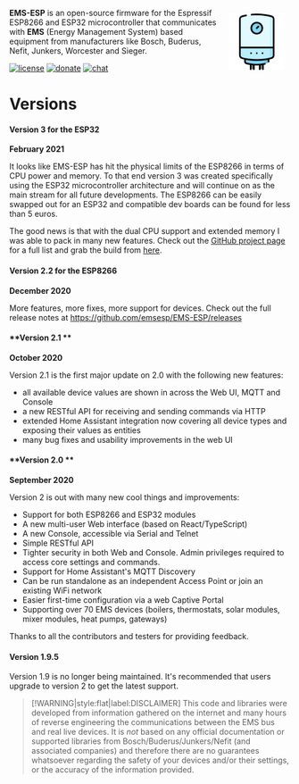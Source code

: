 <img style="margin: 10px 10px; float:right; width:20%" src="_media/logo/boiler.svg" alt="EMS-ESP Logo"></img>

**EMS-ESP** is an open-source firmware for the Espressif ESP8266 and ESP32 microcontroller that communicates with **EMS** (Energy Management System) based equipment from manufacturers like Bosch, Buderus, Nefit, Junkers, Worcester and Sieger.

[![license](https://img.shields.io/github/license/emsesp/EMS-ESP.svg)](LICENSE)
[![donate](https://img.shields.io/badge/donate-PayPal-blue.svg)](https://www.paypal.com/paypalme/prderbyshire/2)
[![chat](https://img.shields.io/discord/816637840644505620.svg?style=flat-square&color=blueviolet)](https://discord.gg/3J3GgnzpyT)

# Versions

<!-- tabs:start -->

#### **Version 3 for the ESP32**

**February 2021**

It looks like EMS-ESP has hit the physical limits of the ESP8266 in terms of CPU power and memory. To that end version 3 was created specifically using the ESP32 microcontroller architecture and will continue on as the main stream for all future developments. The ESP8266 can be easily swapped out for an ESP32 and compatible dev boards can be found for less than 5 euros.

The good news is that with the dual CPU support and extended memory I was able to pack in many new features. Check out the [GitHub project page](https://github.com/emsesp/EMS-ESP32/blob/main/README.md) for a full list and grab the build from [here](https://github.com/emsesp/EMS-ESP32/releases/tag/latest).

#### **Version 2.2 for the ESP8266**

**December 2020**

More features, more fixes, more support for devices. Check out the full release notes at https://github.com/emsesp/EMS-ESP/releases

#### **Version 2.1 **

**October 2020**

Version 2.1 is the first major update on 2.0 with the following new features:

- all available device values are shown in across the Web UI, MQTT and Console
- a new RESTful API for receiving and sending commands via HTTP
- extended Home Assistant integration now covering all device types and exposing their values as entities
- many bug fixes and usability improvements in the web UI

#### **Version 2.0 **

**September 2020**

Version 2 is out with many new cool things and improvements:

- Support for both ESP8266 and ESP32 modules
- A new multi-user Web interface (based on React/TypeScript)
- A new Console, accessible via Serial and Telnet
- Simple RESTful API
- Tighter security in both Web and Console. Admin privileges required to access core settings and commands.
- Support for Home Assistant's MQTT Discovery
- Can be run standalone as an independent Access Point or join an existing WiFi network
- Easier first-time configuration via a web Captive Portal
- Supporting over 70 EMS devices (boilers, thermostats, solar modules, mixer modules, heat pumps, gateways)

Thanks to all the contributors and testers for providing feedback.

#### **Version 1.9.5**

Version 1.9 is no longer being maintained. It's recommended that users upgrade to version 2 to get the latest support.

<!-- tabs:end -->

> [!WARNING|style:flat|label:DISCLAIMER]
> This code and libraries were developed from information gathered on the internet and many hours of reverse engineering the communications between the EMS bus and real live devices. It is _not_ based on any official documentation or supported libraries from Bosch/Buderus/Junkers/Nefit (and associated companies) and therefore there are no guarantees whatsoever regarding the safety of your devices and/or their settings, or the accuracy of the information provided.
